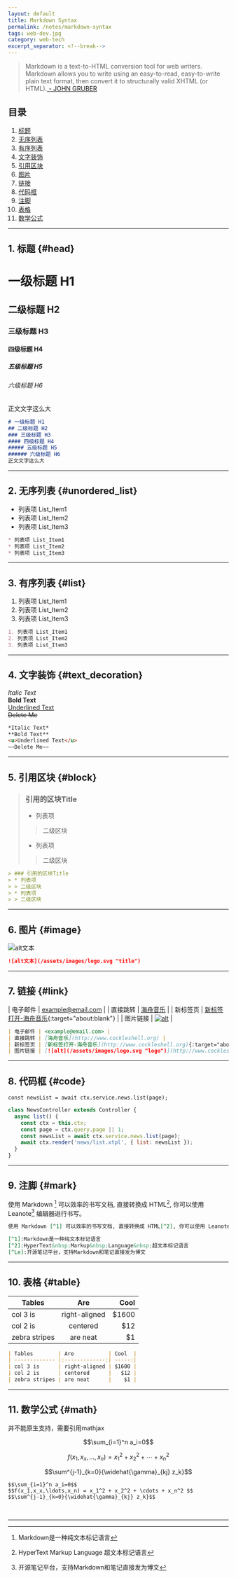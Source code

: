 ```yaml
---
layout: default
title: Markdown Syntax
permalink: /notes/markdown-syntax
tags: web-dev.jpg
category: web-tech
excerpt_separator: <!--break-->
---
```

> Markdown is a text-to-HTML conversion tool for web writers. Markdown allows you to write using an easy-to-read, easy-to-write plain text format, then convert it to structurally valid XHTML (or HTML).[ - JOHN GRUBER](https://daringfireball.net/projects/markdown/)
<!--break-->

## 目录  
1. [标题](#head)
2. [无序列表](#unordered_list)
3. [有序列表](#list)
4. [文字装饰](#text_decoration)
5. [引用区块](#block)
6. [图片](#image)
7. [链接](#link)
8. [代码框](#code)
9. [注脚](#mark)
10. [表格](#table)
11. [数学公式](#math)


***

## 1. 标题 {#head}

# 一级标题 H1
## 二级标题 H2
### 三级标题 H3
#### 四级标题 H4
##### 五级标题 H5
###### 六级标题 H6
正文文字这么大

```markdown
# 一级标题 H1
## 二级标题 H2
### 三级标题 H3
#### 四级标题 H4
##### 五级标题 H5
###### 六级标题 H6
正文文字这么大
```

***

## 2. 无序列表 {#unordered_list}
* 列表项 List_Item1
* 列表项 List_Item2
* 列表项 List_Item3

```markdown
* 列表项 List_Item1
* 列表项 List_Item2
* 列表项 List_Item3
```  

***

## 3. 有序列表 {#list}
1. 列表项 List_Item1
2. 列表项 List_Item2
3. 列表项 List_Item3

```markdown
1. 列表项 List_Item1
2. 列表项 List_Item2
3. 列表项 List_Item3
```

***

## 4. 文字装饰 {#text_decoration}
*Italic Text*  
**Bold Text**  
<u>Underlined Text</u>  
~~Delete Me~~

```markdown
*Italic Text*  
**Bold Text**  
<u>Underlined Text</u>  
~~Delete Me~~
```

***

## 5. 引用区块 {#block}
> ### 引用的区块Title
> * 列表项
> > 二级区块
> * 列表项
> > 二级区块   

```markdown
> ### 引用的区块Title
> * 列表项
> > 二级区块
> * 列表项
> > 二级区块
```

***

## 6. 图片 {#image}
![alt文本](/assets/images/logo.svg "title")  

```markdown
![alt文本](/assets/images/logo.svg "title")  
```

***

## 7. 链接 {#link}

| 电子邮件 | <example@email.com> |
| 直接跳转 | [海舟音乐](http://www.cockleshell.org) |
| 新标签页 | [新标签打开-海舟音乐](http://www.cockleshell.org){:target="about:blank"} |
| 图片链接 | [![alt](/assets/images/logo.svg "logo")](http://www.cockleshell.org) |

```markdown
| 电子邮件 | <example@email.com> |
| 直接跳转 | [海舟音乐](http://www.cockleshell.org) |
| 新标签页 | [新标签打开-海舟音乐](http://www.cockleshell.org){:target="about:blank"} |
| 图片链接 | [![alt](/assets/images/logo.svg "logo")](http://www.cockleshell.org) |
```

***

## 8. 代码框 {#code}
`const newsList = await ctx.service.news.list(page);`   
   
```javascript
class NewsController extends Controller {
  async list() {
    const ctx = this.ctx;
    const page = ctx.query.page || 1;
    const newsList = await ctx.service.news.list(page);
    await ctx.render('news/list.xtpl', { list: newsList });
  }
}
```
***

## 9. 注脚 {#mark}
使用 Markdown [^1] 可以效率的书写文档, 直接转换成 HTML[^2], 你可以使用 Leanote[^Le] 编辑器进行书写。

[^1]:Markdown是一种纯文本标记语言
[^2]:HyperText&nbsp;Markup&nbsp;Language&nbsp;超文本标记语言
[^Le]:开源笔记平台，支持Markdown和笔记直接发为博文

```markdown
使用 Markdown [^1] 可以效率的书写文档, 直接转换成 HTML[^2], 你可以使用 Leanote[^Le] 编辑器进行书写。

[^1]:Markdown是一种纯文本标记语言
[^2]:HyperText&nbsp;Markup&nbsp;Language&nbsp;超文本标记语言
[^Le]:开源笔记平台，支持Markdown和笔记直接发为博文
```

***

## 10. 表格 {#table}

| Tables        | Are           | Cool  |
| ------------- |:-------------:| -----:|
| col 3 is      | right-aligned | $1600 |
| col 2 is      | centered      |   $12 |
| zebra stripes | are neat      |    $1 |

```markdown
| Tables        | Are           | Cool  |
| ------------- |:-------------:| -----:|
| col 3 is      | right-aligned | $1600 |
| col 2 is      | centered      |   $12 |
| zebra stripes | are neat      |    $1 |
```


***

## 11. 数学公式 {#math}

并不能原生支持，需要引用mathjax

$$\sum_{i=1}^n a_i=0$$

$$f(x_1,x_x,\ldots,x_n) = x_1^2 + x_2^2 + \cdots + x_n^2 $$

$$\sum^{j-1}_{k=0}{\widehat{\gamma}_{kj} z_k}$$

```
$$\sum_{i=1}^n a_i=0$$
$$f(x_1,x_x,\ldots,x_n) = x_1^2 + x_2^2 + \cdots + x_n^2 $$
$$\sum^{j-1}_{k=0}{\widehat{\gamma}_{kj} z_k}$$
```
  
<br>

***

<script type="text/javascript" async src="https://cdn.mathjax.org/mathjax/latest/MathJax.js?config=TeX-MML-AM_CHTML"> </script>
